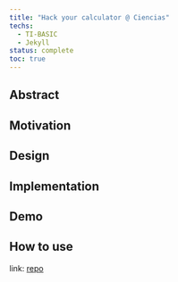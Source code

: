 ```yaml
---
title: "Hack your calculator @ Ciencias"
techs:
  - TI-BASIC
  - Jekyll
status: complete
toc: true
---
```


## Abstract

## Motivation

## Design

## Implementation

## Demo

## How to use


link: [repo](https://github.com/hack-your-calculator/hack-your-calculator.github.io)

